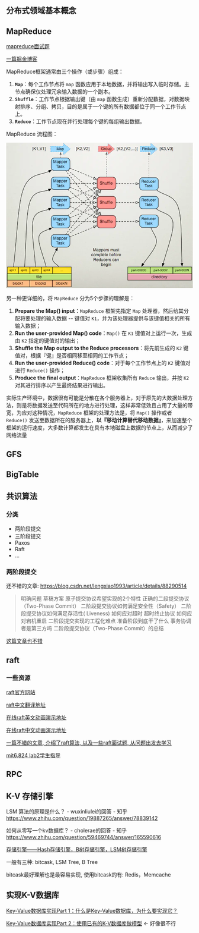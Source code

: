 ## 分布式领域基本概念







## MapReduce

[mapreduce面试题](https://blog.csdn.net/WYpersist/article/details/80102778) 

[一篇掘金博客](https://juejin.im/post/5bb59f87f265da0aeb7118f2) 

MapReduce框架通常由三个操作（或步骤）组成：

1. **`Map`**：每个工作节点将 `map` 函数应用于本地数据，并将输出写入临时存储。主节点确保仅处理冗余输入数据的一个副本。
2. **`Shuffle`**：工作节点根据输出键（由 `map` 函数生成）重新分配数据，对数据映射排序、分组、拷贝，目的是属于一个键的所有数据都位于同一个工作节点上。
3. **`Reduce`**：工作节点现在并行处理每个键的每组输出数据。

MapReduce 流程图：

![img](assets/1663d77230e1bbd5)


另一种更详细的，将 `MapReduce` 分为5个步骤的理解是：

1. **Prepare the Map() input**：`MapReduce` 框架先指定 `Map` 处理器，然后给其分配将要处理的输入数据 -- 键值对 `K1`，并为该处理器提供与该键值相关的所有输入数据；
2. **Run the user-provided Map() code**：`Map()` 在 `K1` 键值对上运行一次，生成由 `K2` 指定的键值对的输出；
3. **Shuffle the Map output to the Reduce processors**：将先前生成的 `K2` 键值对，根据『键』是否相同移至相同的工作节点；
4. **Run the user-provided Reduce() code**：对于每个工作节点上的 `K2` 键值对进行 `Reduce()` 操作；
5. **Produce the final output**：`MapReduce` 框架收集所有 `Reduce` 输出，并按 `K2` 对其进行排序以产生最终结果进行输出。

实际生产环境中，数据很有可能是分散在各个服务器上，对于原先的大数据处理方法，则是将数据发送至代码所在的地方进行处理，这样非常低效且占用了大量的带宽，为应对这种情况，`MapReduce` 框架的处理方法是，将 `Map()` 操作或者 `Reduce()` 发送至数据所在的服务器上，**以『移动计算替代移动数据』**，来加速整个框架的运行速度，大多数计算都发生在具有本地磁盘上数据的节点上，从而减少了网络流量






## GFS









## BigTable







## 共识算法

### 分类

* 两阶段提交
* 三阶段提交
* Paxos
* Raft
* ...

### 两阶段提交

还不错的文章: https://blog.csdn.net/lengxiao1993/article/details/88290514

> 明确问题
> 草稿方案
> 原子提交协议希望实现的2个特性
> 正确的二段提交协议（Two-Phase Commit）
> 二阶段提交协议如何满足安全性（Safety）
> 二阶段提交协议如何满足存活性( Liveness)
> 如何应对超时
> 超时终止协议
> 如何应对宕机重启
> 二阶段提交实现的工程化难点
> 准备阶段到底干了什么
> 事务协调者是第三方吗
> 二阶段提交协议（Two-Phase Commit）的总结

[这篇文章也不错](https://blog.csdn.net/u010191243/article/details/52081891) 





## raft

### 一些资源

[raft官方网站](https://raft.github.io/) 

[raft中文翻译地址](https://github.com/maemual/raft-zh_cn/blob/master/raft-zh_cn.md) 

[在线raft英文动画演示地址](http://thesecretlivesofdata.com/raft/) 

[在线raft中文动画演示地址](http://www.kailing.pub/raft/index.html) 

[一篇不错的文章, 介绍了raft算法, 以及一些raft面试题, 从问题出发去学习](https://blog.csdn.net/daaikuaichuan/article/details/98627822) 

[mit6.824 lab2学生指导](https://thesquareplanet.com/blog/students-guide-to-raft/) 





## RPC





## K-V 存储引擎

LSM 算法的原理是什么？ - wuxinliulei的回答 - 知乎 https://www.zhihu.com/question/19887265/answer/78839142

如何从零写一个kv数据库？ - cholerae的回答 - 知乎 https://www.zhihu.com/question/59469744/answer/165590616

[存储引擎——Hash存储引擎，B树存储引擎，LSM树存储引擎](https://blog.csdn.net/A_zhenzhen/article/details/78831866) 

一般有三种: bitcask, LSM Tree, B Tree

bitcask最好理解也是最容易实现, 使用bitcask的有: Redis，Memcache







## 实现K-V数据库

[Key-Value数据库实现Part 1：什么是Key-Value数据库，为什么要实现它？](https://www.cnblogs.com/fangqi96/p/9121627.html)

[Key-Value数据库实现Part 2：使用已有的K-V数据库做模型](https://www.cnblogs.com/fangqi96/p/9126501.html) <- 好像很不行


